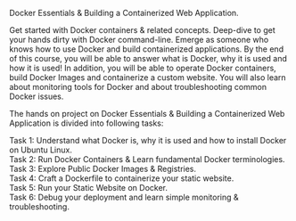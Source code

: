 Docker Essentials & Building a Containerized Web Application. 

Get started with Docker containers & related concepts.
Deep-dive to get your hands dirty with Docker command-line.
Emerge as someone who knows how to use Docker and build containerized applications.
By the end of this course, you will be able to answer what is Docker, why it is used and how it is used! In addition, you will be able to operate Docker containers, build Docker Images and containerize a custom website. You will also learn about monitoring tools for Docker and about troubleshooting common Docker issues.



The hands on project on Docker Essentials & Building a Containerized Web Application is divided into following tasks:

Task 1: Understand what Docker is, why it is used and how to install Docker on Ubuntu Linux.  
Task 2: Run Docker Containers & Learn fundamental Docker terminologies.  
Task 3: Explore Public Docker Images & Registries.  
Task 4: Craft a Dockerfile to containerize your static website.  
Task 5: Run your Static Website on Docker.  
Task 6: Debug your deployment and learn simple monitoring & troubleshooting.  
